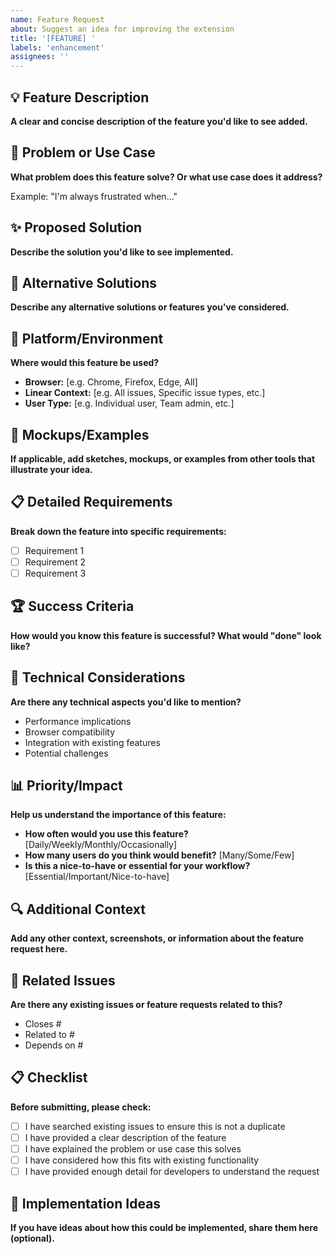 ```yaml
---
name: Feature Request
about: Suggest an idea for improving the extension
title: '[FEATURE] '
labels: 'enhancement'
assignees: ''
---
```


## 💡 Feature Description

**A clear and concise description of the feature you'd like to see added.**

## 🎯 Problem or Use Case

**What problem does this feature solve? Or what use case does it address?**

Example: "I'm always frustrated when..."

## ✨ Proposed Solution

**Describe the solution you'd like to see implemented.**

## 🔄 Alternative Solutions

**Describe any alternative solutions or features you've considered.**

## 📱 Platform/Environment

**Where would this feature be used?**

- **Browser:** [e.g. Chrome, Firefox, Edge, All]
- **Linear Context:** [e.g. All issues, Specific issue types, etc.]
- **User Type:** [e.g. Individual user, Team admin, etc.]

## 🎨 Mockups/Examples

**If applicable, add sketches, mockups, or examples from other tools that illustrate your idea.**

## 📋 Detailed Requirements

**Break down the feature into specific requirements:**

- [ ] Requirement 1
- [ ] Requirement 2
- [ ] Requirement 3

## 🏆 Success Criteria

**How would you know this feature is successful? What would "done" look like?**

## 🔧 Technical Considerations

**Are there any technical aspects you'd like to mention?**

- Performance implications
- Browser compatibility
- Integration with existing features
- Potential challenges

## 📊 Priority/Impact

**Help us understand the importance of this feature:**

- **How often would you use this feature?** [Daily/Weekly/Monthly/Occasionally]
- **How many users do you think would benefit?** [Many/Some/Few]
- **Is this a nice-to-have or essential for your workflow?** [Essential/Important/Nice-to-have]

## 🔍 Additional Context

**Add any other context, screenshots, or information about the feature request here.**

## 💼 Related Issues

**Are there any existing issues or feature requests related to this?**

- Closes #
- Related to #
- Depends on #

## 📋 Checklist

**Before submitting, please check:**

- [ ] I have searched existing issues to ensure this is not a duplicate
- [ ] I have provided a clear description of the feature
- [ ] I have explained the problem or use case this solves
- [ ] I have considered how this fits with existing functionality
- [ ] I have provided enough detail for developers to understand the request

## 🚀 Implementation Ideas

**If you have ideas about how this could be implemented, share them here (optional).** 